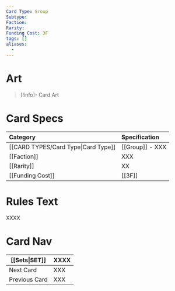 ```yaml
---
Card Type: Group
Subtype: 
Faction: 
Rarity: 
Funding Cost: 3F
tags: []
aliases:
  - 
---
```

# Art

> [!info]- Card Art
> 

# Card Specs

| Category | Specification| 
| :--- | :--- |
| [[CARD TYPES/Card Type\|Card Type]] | [[Group]] - XXX |  
| [[Faction]] | XXX |  
| [[Rarity]] | XX |  
| [[Funding Cost]] | [[3F]] | 

# Rules Text  

XXXX

# Card Nav

| [[Sets\|SET]]           | XXXX |
| ------------- | ------------------------------ |
| Next Card     | XXX |
| Previous Card | XXX |


